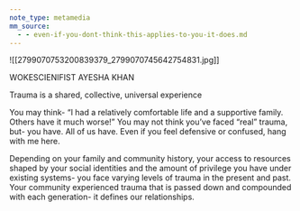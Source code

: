 ```yaml
---
note_type: metamedia
mm_source:
  - - even-if-you-dont-think-this-applies-to-you-it-does.md
---
```


![[2799070753200839379_2799070745642754831.jpg]]

WOKESCIENIFIST AYESHA KHAN

Trauma is a shared,
collective, universal
experience

You may think- “I had a relatively comfortable life
and a supportive family. Others have it much
worse!” You may not think you’ve faced “real”
trauma, but- you have. All of us have. Even if you
feel defensive or confused, hang with me here.

Depending on your family and community history,
your access to resources shaped by your social
identities and the amount of privilege you have under
existing systems- you face varying levels of trauma in
the present and past. Your community experienced
trauma that is passed down and compounded with
each generation- it defines our relationships.

